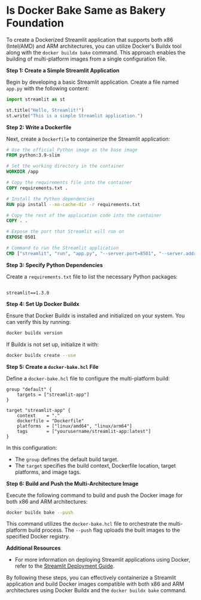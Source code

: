 # Is Docker Bake Same as Bakery Foundation

To create a Dockerized Streamlit application that supports both x86 (Intel/AMD) and ARM architectures, you can utilize Docker's Buildx tool along with the `docker buildx bake` command. This approach enables the building of multi-platform images from a single configuration file.

**Step 1: Create a Simple Streamlit Application**

Begin by developing a basic Streamlit application. Create a file named `app.py` with the following content:

```python
import streamlit as st

st.title("Hello, Streamlit!")
st.write("This is a simple Streamlit application.")
```


**Step 2: Write a Dockerfile**

Next, create a `Dockerfile` to containerize the Streamlit application:

```dockerfile
# Use the official Python image as the base image
FROM python:3.9-slim

# Set the working directory in the container
WORKDIR /app

# Copy the requirements file into the container
COPY requirements.txt .

# Install the Python dependencies
RUN pip install --no-cache-dir -r requirements.txt

# Copy the rest of the application code into the container
COPY . .

# Expose the port that Streamlit will run on
EXPOSE 8501

# Command to run the Streamlit application
CMD ["streamlit", "run", "app.py", "--server.port=8501", "--server.address=0.0.0.0"]
```


**Step 3: Specify Python Dependencies**

Create a `requirements.txt` file to list the necessary Python packages:

```

streamlit==1.3.0
```


**Step 4: Set Up Docker Buildx**

Ensure that Docker Buildx is installed and initialized on your system. You can verify this by running:

```bash
docker buildx version
```


If Buildx is not set up, initialize it with:

```bash
docker buildx create --use
```


**Step 5: Create a `docker-bake.hcl` File**

Define a `docker-bake.hcl` file to configure the multi-platform build:

```hcl
group "default" {
    targets = ["streamlit-app"]
}

target "streamlit-app" {
    context    = "."
    dockerfile = "Dockerfile"
    platforms  = ["linux/amd64", "linux/arm64"]
    tags       = ["yourusername/streamlit-app:latest"]
}
```


In this configuration:

- The `group` defines the default build target.
- The `target` specifies the build context, Dockerfile location, target platforms, and image tags.

**Step 6: Build and Push the Multi-Architecture Image**

Execute the following command to build and push the Docker image for both x86 and ARM architectures:

```bash
docker buildx bake --push
```


This command utilizes the `docker-bake.hcl` file to orchestrate the multi-platform build process. The `--push` flag uploads the built images to the specified Docker registry.

**Additional Resources**

- For more information on deploying Streamlit applications using Docker, refer to the [Streamlit Deployment Guide](https://docs.streamlit.io/deploy/tutorials/docker).

By following these steps, you can effectively containerize a Streamlit application and build Docker images compatible with both x86 and ARM architectures using Docker Buildx and the `docker buildx bake` command. 
